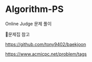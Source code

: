 # Algorithm-PS
Online Judge 문제 풀이


📌문제집 참고

https://github.com/tony9402/baekjoon

https://www.acmicpc.net/problem/tags
